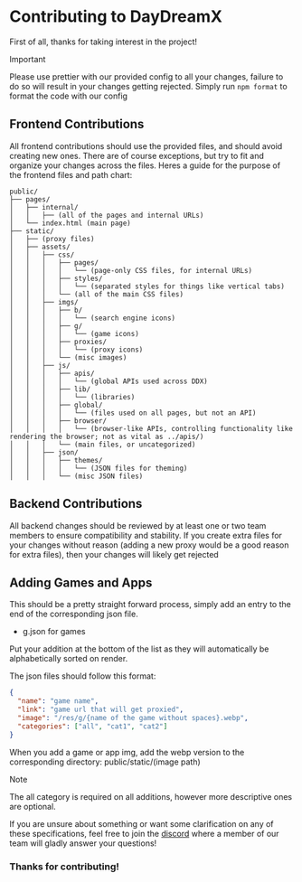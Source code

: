 # Contributing to DayDreamX

First of all, thanks for taking interest in the project!

> [!IMPORTANT]
> Please use prettier with our provided config to all your changes, failure to do so will result in your changes getting rejected. Simply run `npm format` to format the code with our config

## Frontend Contributions

All frontend contributions should use the provided files, and should avoid creating new ones. There are of course exceptions, but try to fit and organize your changes across the files. Heres a guide for the purpose of the frontend files and path chart:

```
public/
├── pages/
│   ├── internal/
│   │   ├── (all of the pages and internal URLs)
│   └── index.html (main page)
├── static/
│   ├── (proxy files)
│   ├── assets/
│   │   ├── css/
│   │   │   ├── pages/
│   │   │   │   └── (page-only CSS files, for internal URLs)
│   │   │   ├── styles/
│   │   │   │   └── (separated styles for things like vertical tabs)
│   │   │   └── (all of the main CSS files)
│   │   ├── imgs/
│   │   │   ├── b/
│   │   │   │   └── (search engine icons)
│   │   │   ├── g/
│   │   │   │   └── (game icons)
│   │   │   ├── proxies/
│   │   │   │   └── (proxy icons)
│   │   │   └── (misc images)
│   │   ├── js/
│   │   │   ├── apis/
│   │   │   │   └── (global APIs used across DDX)
│   │   │   ├── lib/
│   │   │   │   └── (libraries)
│   │   │   ├── global/
│   │   │   │   └── (files used on all pages, but not an API)
│   │   │   ├── browser/
│   │   │   │   └── (browser-like APIs, controlling functionality like rendering the browser; not as vital as ../apis/)
│   │   │   └── (main files, or uncategorized)
│   │   ├── json/
│   │   │   ├── themes/
│   │   │   │   └── (JSON files for theming)
│   │   │   └── (misc JSON files)
```

## Backend Contributions

All backend changes should be reviewed by at least one or two team members to ensure compatibility and stability. If you create extra files for your changes without reason (adding a new proxy would be a good reason for extra files), then your changes will likely get rejected

## Adding Games and Apps

This should be a pretty straight forward process, simply add an entry to the end of the corresponding json file.

- g.json for games

Put your addition at the bottom of the list as they will automatically be alphabetically sorted on render.

The json files should follow this format:

```json
{
  "name": "game name",
  "link": "game url that will get proxied",
  "image": "/res/g/{name of the game without spaces}.webp",
  "categories": ["all", "cat1", "cat2"]
}
```

When you add a game or app img, add the webp version to the corresponding directory: public/static/(image path)

> [!NOTE]
> The all category is required on all additions, however more descriptive ones are optional.

If you are unsure about something or want some clarification on any of these specifications, feel free to join the [discord](https://discord.night-x.com) where a member of our team will gladly answer your questions!

### Thanks for contributing!
